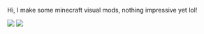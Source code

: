 Hi, I make some minecraft visual mods, nothing impressive yet lol!




![](https://komarev.com/ghpvc/?thething252)
![](https://komarev.com/ghpvc/?thething252&color=blueviolet)

<!---
thething252/thething252 is a ✨ special ✨ repository because its `README.md` (this file) appears on your GitHub profile.
You can click the Preview link to take a look at your changes.
--->
